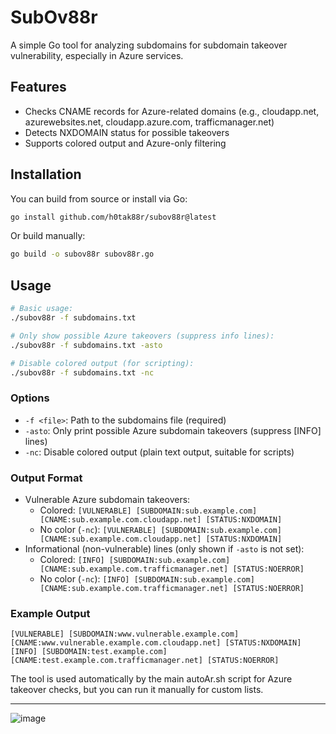 # SubOv88r

A simple Go tool for analyzing subdomains for subdomain takeover vulnerability, especially in Azure services.

## Features
- Checks CNAME records for Azure-related domains (e.g., cloudapp.net, azurewebsites.net, cloudapp.azure.com, trafficmanager.net)
- Detects NXDOMAIN status for possible takeovers
- Supports colored output and Azure-only filtering

## Installation

You can build from source or install via Go:

```bash
go install github.com/h0tak88r/subov88r@latest
```
Or build manually:
```bash
go build -o subov88r subov88r.go
```

## Usage

```bash
# Basic usage:
./subov88r -f subdomains.txt

# Only show possible Azure takeovers (suppress info lines):
./subov88r -f subdomains.txt -asto

# Disable colored output (for scripting):
./subov88r -f subdomains.txt -nc
```

### Options
- `-f <file>`: Path to the subdomains file (required)
- `-asto`: Only print possible Azure subdomain takeovers (suppress [INFO] lines)
- `-nc`: Disable colored output (plain text output, suitable for scripts)

### Output Format
- Vulnerable Azure subdomain takeovers:
  - Colored: `[VULNERABLE] [SUBDOMAIN:sub.example.com] [CNAME:sub.example.com.cloudapp.net] [STATUS:NXDOMAIN]`
  - No color (`-nc`): `[VULNERABLE] [SUBDOMAIN:sub.example.com] [CNAME:sub.example.com.cloudapp.net] [STATUS:NXDOMAIN]`
- Informational (non-vulnerable) lines (only shown if `-asto` is not set):
  - Colored: `[INFO] [SUBDOMAIN:sub.example.com] [CNAME:sub.example.com.trafficmanager.net] [STATUS:NOERROR]`
  - No color (`-nc`): `[INFO] [SUBDOMAIN:sub.example.com] [CNAME:sub.example.com.trafficmanager.net] [STATUS:NOERROR]`

### Example Output
```
[VULNERABLE] [SUBDOMAIN:www.vulnerable.example.com] [CNAME:www.vulnerable.example.com.cloudapp.net] [STATUS:NXDOMAIN]
[INFO] [SUBDOMAIN:test.example.com] [CNAME:test.example.com.trafficmanager.net] [STATUS:NOERROR]
```

The tool is used automatically by the main autoAr.sh script for Azure takeover checks, but you can run it manually for custom lists.

---
![image](https://github.com/user-attachments/assets/4af3a969-a2e2-4b80-9856-e1789035e2e9)
